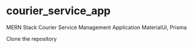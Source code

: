 # courier_service_app
MERN Stack Courier Service Management Application MaterialUi, Prisma

Clone the repository 
